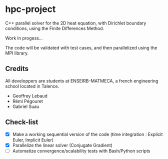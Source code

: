 # hpc-project

C++ parallel solver for the 2D heat equation, with Dirichlet boundary conditions, using the Finite Differences Method.

Work in progess...

The code will be validated with test cases, and then parallelized using the MPI library.

## Credits
All developpers are students at ENSEIRB-MATMECA, a french engineering school located in Talence.

* Geoffrey Lebaud
* Rémi Pégouret
* Gabriel Suau

## Check-list
- [x] Make a working sequential version of the code (time integration : Explicit Euler, Implicit Euler)
- [x] Parallelize the linear solver (Conjugate Gradient)
- [ ] Automatize convergence/scalability tests with Bash/Python scripts
